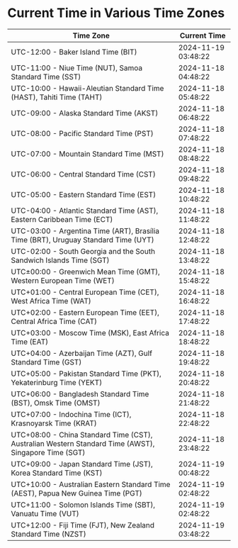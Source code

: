# Current Time in Various Time Zones

| Time Zone | Current Time |
|-----------|--------------|
| UTC-12:00 - Baker Island Time (BIT) | 2024-11-19 03:48:22 |
| UTC-11:00 - Niue Time (NUT), Samoa Standard Time (SST) | 2024-11-18 04:48:22 |
| UTC-10:00 - Hawaii-Aleutian Standard Time (HAST), Tahiti Time (TAHT) | 2024-11-18 05:48:22 |
| UTC-09:00 - Alaska Standard Time (AKST) | 2024-11-18 06:48:22 |
| UTC-08:00 - Pacific Standard Time (PST) | 2024-11-18 07:48:22 |
| UTC-07:00 - Mountain Standard Time (MST) | 2024-11-18 08:48:22 |
| UTC-06:00 - Central Standard Time (CST) | 2024-11-18 09:48:22 |
| UTC-05:00 - Eastern Standard Time (EST) | 2024-11-18 10:48:22 |
| UTC-04:00 - Atlantic Standard Time (AST), Eastern Caribbean Time (ECT) | 2024-11-18 11:48:22 |
| UTC-03:00 - Argentina Time (ART), Brasília Time (BRT), Uruguay Standard Time (UYT) | 2024-11-18 12:48:22 |
| UTC-02:00 - South Georgia and the South Sandwich Islands Time (SGT) | 2024-11-18 13:48:22 |
| UTC±00:00 - Greenwich Mean Time (GMT), Western European Time (WET) | 2024-11-18 15:48:22 |
| UTC+01:00 - Central European Time (CET), West Africa Time (WAT) | 2024-11-18 16:48:22 |
| UTC+02:00 - Eastern European Time (EET), Central Africa Time (CAT) | 2024-11-18 17:48:22 |
| UTC+03:00 - Moscow Time (MSK), East Africa Time (EAT) | 2024-11-18 18:48:22 |
| UTC+04:00 - Azerbaijan Time (AZT), Gulf Standard Time (GST) | 2024-11-18 19:48:22 |
| UTC+05:00 - Pakistan Standard Time (PKT), Yekaterinburg Time (YEKT) | 2024-11-18 20:48:22 |
| UTC+06:00 - Bangladesh Standard Time (BST), Omsk Time (OMST) | 2024-11-18 21:48:22 |
| UTC+07:00 - Indochina Time (ICT), Krasnoyarsk Time (KRAT) | 2024-11-18 22:48:22 |
| UTC+08:00 - China Standard Time (CST), Australian Western Standard Time (AWST), Singapore Time (SGT) | 2024-11-18 23:48:22 |
| UTC+09:00 - Japan Standard Time (JST), Korea Standard Time (KST) | 2024-11-19 00:48:22 |
| UTC+10:00 - Australian Eastern Standard Time (AEST), Papua New Guinea Time (PGT) | 2024-11-19 02:48:22 |
| UTC+11:00 - Solomon Islands Time (SBT), Vanuatu Time (VUT) | 2024-11-19 02:48:22 |
| UTC+12:00 - Fiji Time (FJT), New Zealand Standard Time (NZST) | 2024-11-19 03:48:22 |
